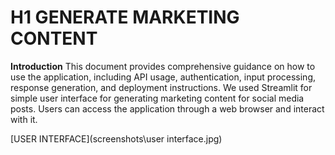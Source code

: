 # H1 GENERATE MARKETING CONTENT

**Introduction**
This document provides comprehensive guidance on how to use the application,
including API usage, authentication, input processing, response generation, and
deployment instructions.
We used Streamlit for simple user interface for generating marketing content for
social media posts. Users can access the application through a web browser and
interact with it.

[USER INTERFACE](screenshots\user interface.jpg)